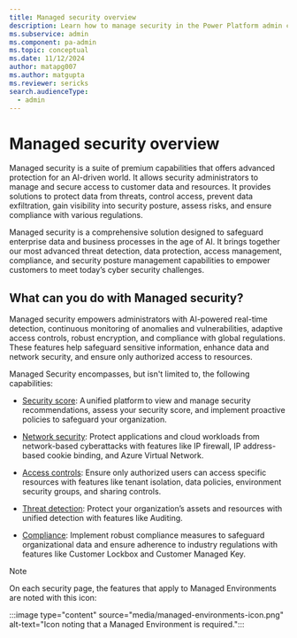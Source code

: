 ```yaml
---
title: Managed security overview
description: Learn how to manage security in the Power Platform admin center with security features available.
ms.subservice: admin
ms.component: pa-admin
ms.topic: conceptual
ms.date: 11/12/2024
author: matapg007
ms.author: matgupta
ms.reviewer: sericks
search.audienceType: 
  - admin
---
```


# Managed security overview
                                             
Managed security is a suite of premium capabilities that offers advanced protection for an AI-driven world. It allows security administrators to manage and secure access to customer data and resources. It provides solutions to protect data from threats, control access, prevent data exfiltration, gain visibility into security posture, assess risks, and ensure compliance with various regulations. 

Managed security is a comprehensive solution designed to safeguard enterprise data and business processes in the age of AI. It brings together our most advanced threat detection, data protection, access management, compliance, and security posture management capabilities to empower customers to meet today’s cyber security challenges.  

## What can you do with Managed security? 

Managed security empowers administrators with AI-powered real-time detection, continuous monitoring of anomalies and vulnerabilities, adaptive access controls, robust encryption, and compliance with global regulations. These features help safeguard sensitive information, enhance data and network security, and ensure only authorized access to resources. 

Managed Security encompasses, but isn't limited to, the following capabilities: 

- [Security score](score-recommendations.md): A unified platform to view and manage security recommendations, assess your security score, and implement proactive policies to safeguard your organization. 

- [Network security](network-security.md): Protect applications and cloud workloads from network-based cyberattacks with features like IP firewall, IP address-based cookie binding, and Azure Virtual Network. 

- [Access controls](access-control.md): Ensure only authorized users can access specific resources with features like tenant isolation, data policies, environment security groups, and sharing controls.  

- [Threat detection](threat-detection.md): Protect your organization’s assets and resources with unified detection with features like Auditing.  

- [Compliance](compliance.md): Implement robust compliance measures to safeguard organizational data and ensure adherence to industry regulations with features like Customer Lockbox and Customer Managed Key.

> [!Note]
> On each security page, the features that apply to Managed Environments are noted with this icon:
> 
> :::image type="content" source="media/managed-environments-icon.png" alt-text="Icon noting that a Managed Environment is required.":::
